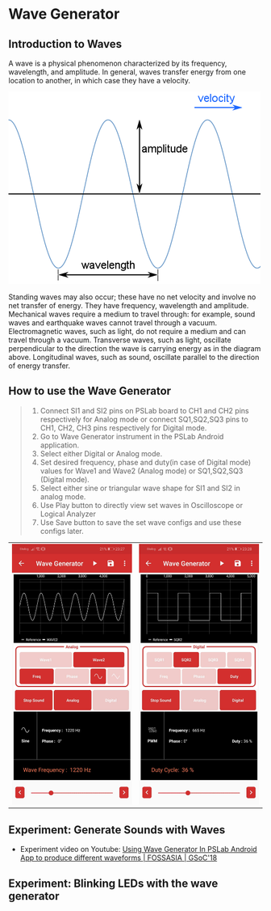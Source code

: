 Wave Generator
==============

Introduction to Waves
---------------------

A wave is a physical phenomenon characterized by its frequency, wavelength, and amplitude.
In general, waves transfer energy from one location to another, in which case they have a velocity.

![wave-amplitude-length](../_static/wave-amplitude-length.png)

Standing waves may also occur; these have no net velocity and involve no net transfer of energy. They have frequency,
wavelength and amplitude.
Mechanical waves require a medium to travel through: for example, sound waves and earthquake waves cannot travel 
through a vacuum.
Electromagnetic waves, such as light, do not require a medium and can travel through a vacuum.
Transverse waves, such as light, oscillate perpendicular to the direction the wave is carrying energy as in the
diagram above. Longitudinal waves, such as sound, oscillate parallel to the direction of energy transfer.

How to use the Wave Generator
-----------------------------

> 1.  Connect SI1 and SI2 pins on PSLab board to CH1 and CH2 pins
>     respectively for Analog mode or connect SQ1,SQ2,SQ3 pins to CH1,
>     CH2, CH3 pins respectively for Digital mode.
> 2.  Go to Wave Generator instrument in the PSLab Android application.
> 3.  Select either Digital or Analog mode.
> 4.  Set desired frequency, phase and duty(in case of Digital mode)
>     values for Wave1 and Wave2 (Analog mode) or SQ1,SQ2,SQ3 (Digital
>     mode).
> 5.  Select either sine or triangular wave shape for SI1 and SI2 in
>     analog mode.
> 6.  Use Play button to directly view set waves in Oscilloscope or
>     Logical Analyzer
> 7.  Use Save button to save the set wave configs and use these configs
>     later.

<table>
     <tr>
         <td><img src="/_static/Wave-Genarator-Analog-wave.jpg"/></td>
         <td><img src="/_static/Wave-Genarator-Digital-wave.jpg"/></td>
     </tr>
 </table>

Experiment: Generate Sounds with Waves
--------------------------------------

- Experiment video on Youtube:
[Using Wave Generator In PSLab Android App to produce different waveforms | FOSSASIA | GSoC'18
](https://www.youtube.com/watch?v=NC2T5kElWbE)

Experiment: Blinking LEDs with the wave generator
-------------------------------------------------
